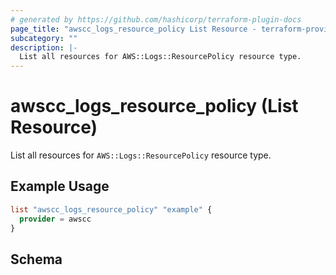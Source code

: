 ```yaml
---
# generated by https://github.com/hashicorp/terraform-plugin-docs
page_title: "awscc_logs_resource_policy List Resource - terraform-provider-awscc"
subcategory: ""
description: |-
  List all resources for AWS::Logs::ResourcePolicy resource type.
---
```


# awscc_logs_resource_policy (List Resource)

List all resources for `AWS::Logs::ResourcePolicy` resource type.

## Example Usage

```terraform
list "awscc_logs_resource_policy" "example" {
  provider = awscc
}
```

<!-- schema generated by tfplugindocs -->
## Schema
